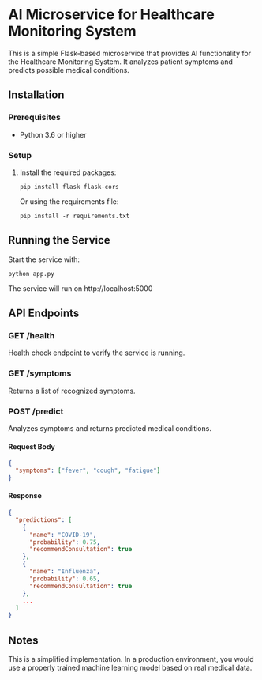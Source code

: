 # AI Microservice for Healthcare Monitoring System

This is a simple Flask-based microservice that provides AI functionality for the Healthcare Monitoring System. It analyzes patient symptoms and predicts possible medical conditions.

## Installation

### Prerequisites
- Python 3.6 or higher

### Setup

1. Install the required packages:
   ```
   pip install flask flask-cors
   ```

   Or using the requirements file:
   ```
   pip install -r requirements.txt
   ```

## Running the Service

Start the service with:
```
python app.py
```

The service will run on http://localhost:5000

## API Endpoints

### GET /health
Health check endpoint to verify the service is running.

### GET /symptoms
Returns a list of recognized symptoms.

### POST /predict
Analyzes symptoms and returns predicted medical conditions.

#### Request Body
```json
{
  "symptoms": ["fever", "cough", "fatigue"]
}
```

#### Response
```json
{
  "predictions": [
    {
      "name": "COVID-19",
      "probability": 0.75,
      "recommendConsultation": true
    },
    {
      "name": "Influenza",
      "probability": 0.65,
      "recommendConsultation": true
    },
    ...
  ]
}
```

## Notes

This is a simplified implementation. In a production environment, you would use a properly trained machine learning model based on real medical data.
